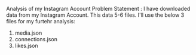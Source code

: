 Analysis of my Instagram Account
Problem Statement : I have downloaded data from my Instagram Account. This data 5-6 files. I'll use the below 3 files for my furtehr analysis:
1. media.json
2. connections.json
3. likes.json
